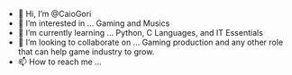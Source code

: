 - 👋 Hi, I’m @CaioGori
- 👀 I’m interested in ... Gaming and Musics
- 🌱 I’m currently learning ... Python, C Languages, and IT Essentials
- 💞️ I’m looking to collaborate on ... Gaming production and any other role that can help game industry to grow.
- 📫 How to reach me ...

<!---
CaioGori/CaioGori is a ✨ special ✨ repository because its `README.md` (this file) appears on your GitHub profile.
You can click the Preview link to take a look at your changes.
--->
